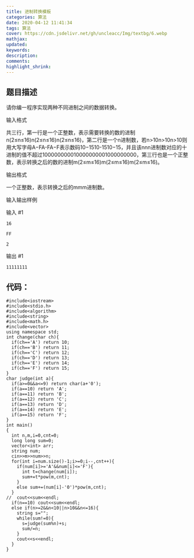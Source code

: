 ```yaml
---
title: 进制转换模板
categories: 算法
date: 2020-04-12 11:41:34
tags: 算法
cover: https://cdn.jsdelivr.net/gh/uncleacc/Img/textbg/6.webp
mathjax: 
updated: 
keywords: 
description: 
comments: 
highlight_shrink: 
---
```


## 题目描述

请你编一程序实现两种不同进制之间的数据转换。

输入格式

共三行，第一行是一个正整数，表示需要转换的数的进制n(2≤n≤16)n(2≤n≤16)n(2≤n≤16)，第二行是一个n进制数，若n>10n>10n>10则用大写字母A−FA-FA−F表示数码10−1510-1510−15，并且该nnn进制数对应的十进制的值不超过100000000010000000001000000000，第三行也是一个正整数，表示转换之后的数的进制m(2≤m≤16)m(2≤m≤16)m(2≤m≤16)。

输出格式

一个正整数，表示转换之后的mmm进制数。

输入输出样例

输入 #1

    16
    
    FF
    
    2

输出 #1

    11111111

## 代码：

    #include<iostream>
    #include<stdio.h>
    #include<algorithm>
    #include<string>
    #include<math.h>
    #include<vector>
    using namespace std;
    int change(char ch){
      if(ch=='A') return 10;
      if(ch=='B') return 11;
      if(ch=='C') return 12;
      if(ch=='D') return 13;
      if(ch=='E') return 14;
      if(ch=='F') return 15;
    }
    char judge(int a){
      if(a>=0&&a<=9) return char(a+'0');
      if(a==10) return 'A';
      if(a==11) return 'B';
      if(a==12) return 'C';
      if(a==13) return 'D';
      if(a==14) return 'E';
      if(a==15) return 'F';
    }
    int main()
    {
      int n,m,i=0,cnt=0;
      long long sum=0;
      vector<int> arr;
      string num;
      cin>>m>>num>>n;
      for(int i=num.size()-1;i>=0;i--,cnt++){
        if(num[i]>='A'&&num[i]<='F'){
          int t=change(num[i]);
          sum+=t*pow(m,cnt);
        }
        else sum+=(num[i]-'0')*pow(m,cnt);	
      }
    //	cout<<sum<<endl;
      if(n==10) cout<<sum<<endl;
      else if(n>=2&&n<10||n>10&&n<=16){
        string s="";
        while(sum!=0){
          s=judge(sum%n)+s;
          sum/=n;
        }
        cout<<s<<endl;
      }
    } 
